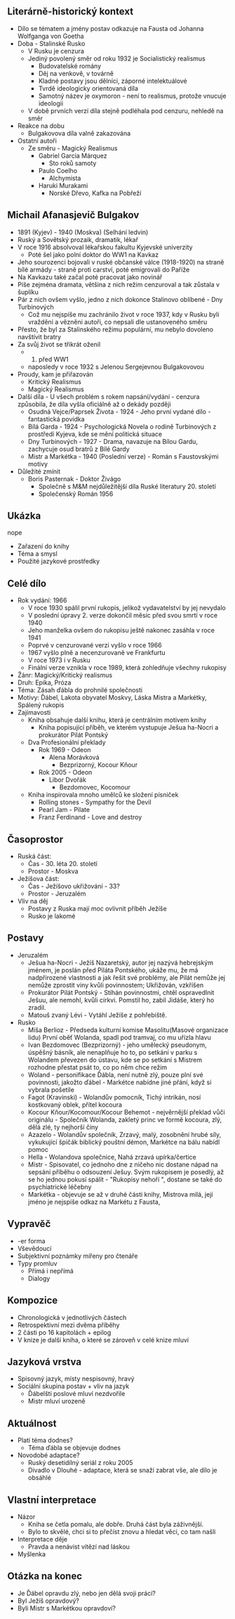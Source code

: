 ## Literárně-historický kontext
- Dílo se tématem a jmény postav odkazuje na Fausta od Johanna Wolfganga von Goetha
- Doba - Stalinské Rusko
	- V Rusku je cenzura
    - Jediný povolený směr od roku 1932 je Socialistický realismus
	    - Budovatelské romány
	    - Děj na venkově, v továrně
	    - Kladné postavy jsou dělníci, záporné intelektuálové
	    - Tvrdě ideologicky orientovaná díla
	    - Samotný název je oxymoron - není to realismus, protože vnucuje ideologii
    - V době prvních verzí díla stejně podléhala pod cenzuru, nehledě na směr 
- Reakce na dobu    
	- Bulgakovova díla valně zakazována
- Ostatní autoři
	- Ze směru - Magický Realismus 
		- Gabriel Garcia Márquez 
			- Sto roků samoty
		- Paulo Coelho
			- Alchymista
		- Haruki Murakami
			- Norské Dřevo, Kafka na Pobřeží

## Michail Afanasjevič Bulgakov
- 1891 (Kyjev) - 1940 (Moskva) (Selhání ledvin)
- Ruský a Sovětský prozaik, dramatik, lékař
- V roce 1916 absolvoval lékařskou fakultu Kyjevské univerzity
	- Poté šel jako polní doktor do WW1 na Kavkaz
- Jeho sourozenci bojovali v ruské občanské válce (1918-1920) na straně bílé armády - straně proti carství, poté emigrovali do Paříže
- Na Kavkazu také začal poté pracovat jako novinář
- Píše zejména dramata, většina z nich režim cenzuroval a tak zůstala v šuplíku
- Pár z nich ovšem vyšlo, jedno z nich dokonce Stalinovo oblíbené - Dny Turbinových
	- Což mu nejspíše mu zachránilo život v roce 1937, kdy v Rusku byli vražděni a vězněni autoři, co nepsali dle ustanoveného směru
- Přesto, že byl za Stalinského režimu populární, mu nebylo dovoleno navštívit bratry
- Za svůj život se třikrát oženil
	- 1. před WW1
	- naposledy v roce 1932 s Jelenou Sergejevnou Bulgakovovou
- Proudy, kam je přiřazován
    - Kritický Realismus 
    - Magický Realismus
- Další díla - U všech problém s rokem napsání/vydání - cenzura způsobila, že díla vyšla oficiálně až o dekády později
	- Osudná Vejce/Paprsek Života - 1924 - Jeho první vydané dílo -  fantastická povídka
	- Bílá Garda - 1924 - Psychologická Novela o rodině Turbinových z prostředí Kyjeva, kde se mění politická situace  
	- Dny Turbinových - 1927 - Drama, navazuje na Bílou Gardu, zachycuje osud bratrů z Bílé Gardy
	- Mistr a Markétka - 1940 (Poslední verze) - Román s Faustovskými motivy
- Důležité zmínit 
	- Boris Pasternak - Doktor Živágo 
		- Společně s M&M nejdůležitější díla Ruské literatury 20. století
		- Společenský Román 1956
## Ukázka
nope
- Zařazení do knihy
- Téma a smysl
- Použité jazykové prostředky

## Celé dílo
- Rok vydání: 1966
	- V roce 1930 spálil první rukopis, jelikož vydavatelství by jej nevydalo
	- V poslední úpravy 2. verze dokončil měsíc před svou smrtí v roce 1940
	- Jeho manželka ovšem do rukopisu ještě nakonec zasáhla v roce 1941
	- Poprvé v cenzurované verzi vyšlo v roce 1966
	- 1967 vyšlo plně a necenzurovaně ve Frankfurtu
	- V roce 1973 i v Rusku
	- Finální verze vznikla v roce 1989, která zohledňuje všechny rukopisy
- Žánr: Magický/Kritický realismus
- Druh: Epika, Próza
- Téma: Zásah ďábla do prohnilé společnosti
- Motivy: Ďábel, Lakota obyvatel Moskvy, Láska Mistra a Markétky, Spálený rukopis 
- Zajímavosti
	- Kniha obsahuje další knihu, která je centrálním motivem knihy
		- Kniha popisující příběh, ve kterém vystupuje Ješua ha-Nocri a prokurátor Pilát Pontský
	- Dva Profesionální překlady
		- Rok 1969 - Odeon
			- Alena Morávková
				- Bezprizorný, Kocour Kňour
		- Rok 2005 - Odeon
			- Libor Dvořák
				- Bezdomovec, Kocomour
	- Kniha inspirovala mnoho umělců ke složení písniček
		- Rolling stones - Sympathy for the Devil
		- Pearl Jam - Pilate
		- Franz Ferdinand - Love and destroy

## Časoprostor 
- Ruská část:
	- Čas - 30. léta 20. století
	- Prostor - Moskva
- Ježíšova část:
	- Čas - Ježíšovo ukřižování - 33?
	- Prostor - Jeruzalém
- Vliv na děj
	- Postavy z Ruska mají moc ovlivnit příběh Ježíše
	- Rusko je lakomé

## Postavy
- Jeruzalém
	- Ješua ha-Nocri - Ježíš Nazaretský, autor jej nazývá hebrejským jménem, je poslán před Piláta Pontského, ukáže mu, že má nadpřirozené vlastnosti a jak řešit své problémy, ale Pilát nemůže jej nemůže zprostit viny kvůli povinnostem; Ukřižován, vzkříšen
	- Prokurátor Pilát Pontský - Stíhán povinnostmi, chtěl ospravedlnit Ješuu, ale nemohl, kvůli církvi. Pomstil ho, zabil Jidáše, který ho zradil.
	- Matouš zvaný Lévi - Vytáhl Ježíše z pohřebiště.
- Rusko
	- Míša Berlioz - Předseda kulturní komise Masolitu(Masové organizace lidu) První oběť Wolanda, spadl pod tramvaj, co mu uřízla hlavu
	- Ivan Bezdomovec (Bezprizorný) - jeho umělecký pseudonym, úspěšný básník, ale nenaplňuje ho to, po setkání v parku s Wolandem převezen do ústavu, kde se po setkání s Mistrem rozhodne přestat psát to, co po něm chce režim
	- Woland - personifikace Ďábla, není nutně zlý, pouze plní své povinnosti, jakožto ďábel - Markétce nabídne jiné přání, když si vybrala pošetile
	- Fagot (Kravinski) - Wolandův pomocník, Tichý intrikán, nosí kostkovaný oblek, přítel kocoura
	- Kocour Kňour/Kocomour/Kocour Behemot - nejvěrnější překlad vůči originálu - Společník Wolanda, zakletý princ ve formě kocoura, zlý, dělá zlé, ty nejhorší činy
	- Azazelo - Wolandův společník, Zrzavý, malý, zosobnění hrubé síly, vykukující špičák biblický pouštní démon, Markétce na bálu nabídl pomoc
	- Hella - Wolandova společnice, Nahá zrzavá upírka/čertice 
	- Mistr - Spisovatel, co jednoho dne z ničeho nic dostane nápad na sepsání příběhu o odsouzení Ješuy. Svým rukopisem je posedlý, až se ho jednou pokusí spálit - "Rukopisy nehoří ", dostane se také do psychiatrické léčebny
	- Markétka - objevuje se až v druhé části knihy, Mistrova milá, její jméno je nejspíše odkaz na Markétu z Fausta, 

## Vypravěč
- -er forma
- Vševědoucí
- Subjektivní poznámky mířeny pro čtenáře
- Typy promluv
    - Přímá i nepřímá
    - Dialogy

## Kompozice
- Chronologická v jednotlivých částech
- Retrospektivní mezi dvěma příběhy
- 2 části po 16 kapitolách + epilog
- V knize je další kniha, o které se zároveň v celé knize mluví

## Jazyková vrstva
- Spisovný jazyk, místy nespisovný, hravý
- Sociální skupina postav + vliv na jazyk
	- Ďábelští poslové mluví nezdvořile
	- Mistr mluví urozeně

## Aktuálnost
- Platí téma dodnes?
	- Téma ďábla se objevuje dodnes
- Novodobé adaptace?
	- Ruský desetidílný seriál z roku 2005
	- Divadlo v Dlouhé - adaptace, která se snaží zabrat vše, ale dílo je obsáhlé

## Vlastní interpretace
- Názor
	- Kniha se četla pomalu, ale dobře. Druhá část byla záživnější.
	- Bylo to skvělé, chci si to přečíst znovu a hledat věci, co tam našli 
- Interpretace děje
	- Pravda a nenávist vítězí nad láskou
- Myšlenka

## Otázka na konec
- Je Ďábel opravdu zlý, nebo jen dělá svoji práci?
- Byl Ježíš opravdový?
- Byli Mistr s Markétkou opravdoví? 
